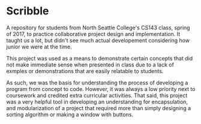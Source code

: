 # Scribble
A repository for students from North Seattle College's CS143 class, spring of 2017, to practice collaborative project design and implementation. It taught us a lot, but didn't see much actual developement considering how junior we were at the time.

This project was used as a means to demonstrate certain concepts that did not make immediate sense when presented in class due to a lack of exmples or demonstrations that are easily relatable to students.

As such, we was the basis for understanding the process of developing a program from concept to code. However, it was always a low priority next to coursework and credited extra curricular activities. That said, this project was a very helpful tool in developing an understanding for encapsulation, and modularization of a project that required more than simply designing a sorting algorithm or making a window with buttons.
